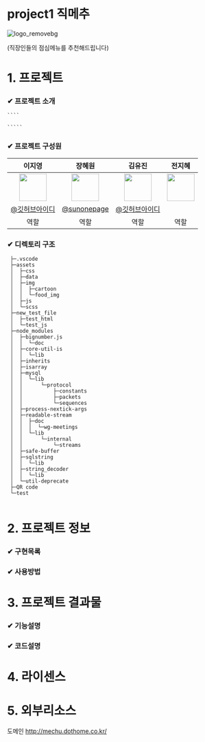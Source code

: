 # project1 직메추


![logo_removebg](https://user-images.githubusercontent.com/119913471/231360601-cff9578f-46e2-4a0a-a402-6daced3ad5e5.png)

(직장인들의 점심메뉴를 추천해드립니다)

# 1. 프로젝트 

   ### ✔ 프로젝트 소개
   
    ````
   
    `````
    
   ### ✔ 프로젝트 구성원
   
|      이지영       |          장혜원         |       김유진         |       전지혜         |                                                                                                               
| :------------------------------------------------------------------------------: | :---------------------------------------------------------------------------------------------------------------------------------------------------: | :---------------------------------------------------------------------------------------------------------------------------------------------------------------------------------------------------: | :------------------------------------------------------------------------------: |
|   <img width="64px" src="https://user-images.githubusercontent.com/119913471/231390504-4a4aa67f-de3f-4bc2-9ce8-87939f951933.png" />    |                      <img width="64px" src="https://user-images.githubusercontent.com/119913471/231390489-8bf61734-d6c8-4bad-a2fe-0f07f41d95e7.png" />    |                   <img width="64px" src="https://user-images.githubusercontent.com/119913471/231390503-516d69a1-54af-4e36-b951-7db9b93569c1.png"/>   |<img width="64px" src="https://user-images.githubusercontent.com/119913471/231390497-8dea34ac-1d48-4ac4-99a6-9a68623dbcf7.png"/>   |
|   [@깃허브아이디](깃허브주소)   |    [@sunonepage](https://github.com/sunonepage)  | [@깃허브아이디](깃허브주소)  |   |
| 역할 | 역할 | 역할 | 역할 |
   
   
    
   ### ✔ 디렉토리 구조
   
   ````
    ├─.vscode
    ├─assets
    │  ├─css
    │  ├─data
    │  ├─img
    │  │  ├─cartoon
    │  │  └─food_img
    │  ├─js
    │  └─scss
    ├─new_test_file
    │  ├─test_html
    │  └─test_js
    ├─node_modules
    │  ├─bignumber.js
    │  │  └─doc
    │  ├─core-util-is
    │  │  └─lib
    │  ├─inherits
    │  ├─isarray
    │  ├─mysql
    │  │  └─lib
    │  │      └─protocol
    │  │          ├─constants
    │  │          ├─packets
    │  │          └─sequences
    │  ├─process-nextick-args
    │  ├─readable-stream
    │  │  ├─doc
    │  │  │  └─wg-meetings
    │  │  └─lib
    │  │      └─internal
    │  │          └─streams
    │  ├─safe-buffer
    │  ├─sqlstring
    │  │  └─lib
    │  ├─string_decoder
    │  │  └─lib
    │  └─util-deprecate
    ├─QR code
    └─test


   ````

# 2. 프로젝트 정보

  ### ✔ 구현목록
  
  ### ✔ 사용방법 
  

# 3. 프로젝트 결과물
 
  ### ✔ 기능설명
  
  ### ✔ 코드설명
  

# 4. 라이센스



# 5. 외부리소스 

도메인
http://mechu.dothome.co.kr/
